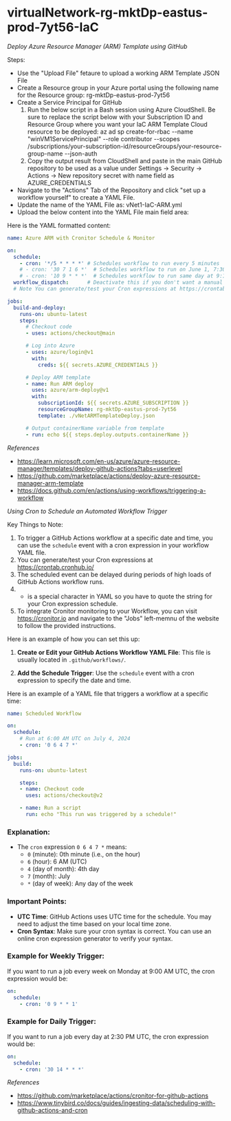 # virtualNetwork-rg-mktDp-eastus-prod-7yt56-IaC

*Deploy Azure Resource Manager (ARM) Template using GitHub*

Steps:

- Use the "Upload File" fetaure to upload a working ARM Template JSON File
- Create a Resource group in your Azure portal using the following name for the Resource group: rg-mktDp-eastus-prod-7yt56
- Create a Service Principal for GitHub
	1.	Run the below script in a Bash session using Azure CloudShell. Be sure to replace the script below with your Subscription ID and Resource Group where you want your IaC ARM Template Cloud resource to be deployed:
       az ad sp create-for-rbac --name "winVM1ServicePrincipal" --role contributor --scopes /subscriptions/your-subscription-id/resourceGroups/your-resource-group-name --json-auth
	2.	Copy the output result from CloudShell and paste in the main GitHub repository to be used as a value under Settings -> Security -> Actions -> New repository secret with name field as AZURE_CREDENTIALS
- Navigate to the "Actions" Tab of the Repository and click "set up a workflow yourself" to create a YAML File.
- Update the name of the YAML File as: vNet1-IaC-ARM.yml
- Upload the below content into the YAML File main field area:

Here is the YAML formatted content:

```yaml
name: Azure ARM with Cronitor Schedule & Monitor

on:
  schedule:
    - cron: '*/5 * * * *' # Schedules workflow to run every 5 minutes
    # - cron: '30 7 1 6 *'  # Schedules workflow to run on June 1, 7:30AM
    # - cron: '10 9 * * *'  # Schedules workflow to run same day at 9:10AM
  workflow_dispatch:      # Deactivate this if you don't want a manual immediate execution included.
  # Note You can generate/test your Cron expressions at https://crontab.cronhub.io/

jobs:
  build-and-deploy:
    runs-on: ubuntu-latest
    steps:
      # Checkout code
      - uses: actions/checkout@main

      # Log into Azure
      - uses: azure/login@v1
        with:
          creds: ${{ secrets.AZURE_CREDENTIALS }}

      # Deploy ARM template
      - name: Run ARM deploy
        uses: azure/arm-deploy@v1
        with:
          subscriptionId: ${{ secrets.AZURE_SUBSCRIPTION }}
          resourceGroupName: rg-mktDp-eastus-prod-7yt56
          template: ./vNetARMTemplateDeploy.json

      # Output containerName variable from template
      - run: echo ${{ steps.deploy.outputs.containerName }}
```


*References* 

- https://learn.microsoft.com/en-us/azure/azure-resource-manager/templates/deploy-github-actions?tabs=userlevel
- https://github.com/marketplace/actions/deploy-azure-resource-manager-arm-template
- https://docs.github.com/en/actions/using-workflows/triggering-a-workflow


*Using Cron to Schedule an Automated Workflow Trigger*

Key Things to Note:

1. To trigger a GitHub Actions workflow at a specific date and time, you can use the `schedule` event with a cron expression in your workflow YAML file. 
2. You can generate/test your Cron expressions at https://crontab.cronhub.io/
3. The scheduled event can be delayed during periods of high loads of GitHub Actions workflow runs.
4. * is a special character in YAML so you have to quote the string for your Cron expression schedule.
5. To integrate Cronitor monitoring to your Workflow, you can visit https://cronitor.io and navigate to the "Jobs" left-memnu of the website to follow the provided instructions.

Here is an example of how you can set this up:

1. **Create or Edit your GitHub Actions Workflow YAML File**: This file is usually located in `.github/workflows/`.

2. **Add the Schedule Trigger**: Use the `schedule` event with a cron expression to specify the date and time.

Here is an example of a YAML file that triggers a workflow at a specific time:

```yaml
name: Scheduled Workflow

on:
  schedule:
    # Run at 6:00 AM UTC on July 4, 2024
    - cron: '0 6 4 7 *'

jobs:
  build:
    runs-on: ubuntu-latest

    steps:
    - name: Checkout code
      uses: actions/checkout@v2

    - name: Run a script
      run: echo "This run was triggered by a schedule!"
```

### Explanation:
- The `cron` expression `0 6 4 7 *` means:
  - `0` (minute): 0th minute (i.e., on the hour)
  - `6` (hour): 6 AM (UTC)
  - `4` (day of month): 4th day
  - `7` (month): July
  - `*` (day of week): Any day of the week

### Important Points:
- **UTC Time**: GitHub Actions uses UTC time for the schedule. You may need to adjust the time based on your local time zone.
- **Cron Syntax**: Make sure your cron syntax is correct. You can use an online cron expression generator to verify your syntax.

### Example for Weekly Trigger:
If you want to run a job every week on Monday at 9:00 AM UTC, the cron expression would be:

```yaml
on:
  schedule:
    - cron: '0 9 * * 1'
```

### Example for Daily Trigger:
If you want to run a job every day at 2:30 PM UTC, the cron expression would be:

```yaml
on:
  schedule:
    - cron: '30 14 * * *'
```

*References*

- https://github.com/marketplace/actions/cronitor-for-github-actions
- https://www.tinybird.co/docs/guides/ingesting-data/scheduling-with-github-actions-and-cron



